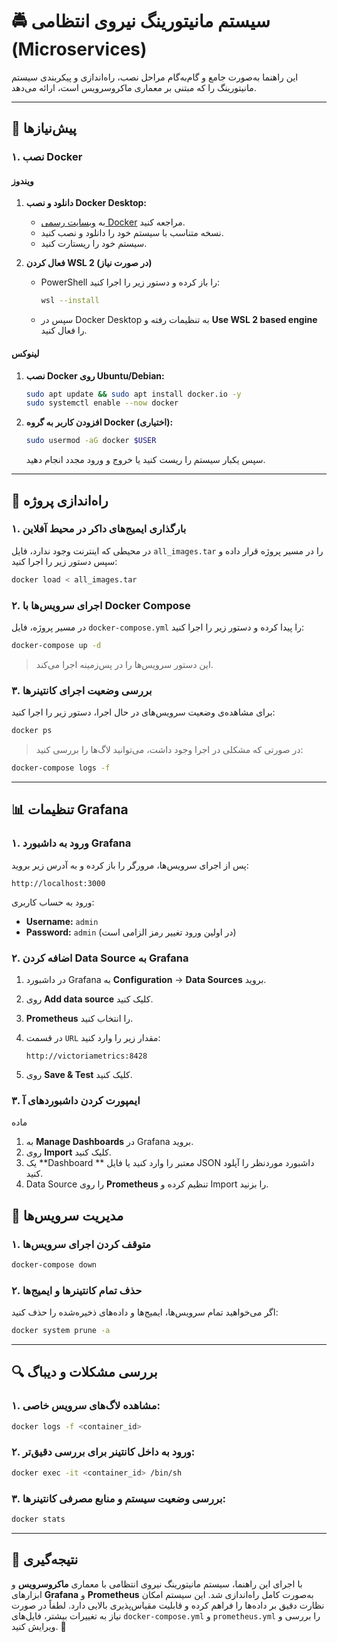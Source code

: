 # 🚔 سیستم مانیتورینگ نیروی انتظامی (Microservices)

این راهنما به‌صورت جامع و گام‌به‌گام مراحل نصب، راه‌اندازی و پیکربندی سیستم مانیتورینگ را که مبتنی بر معماری ماکروسرویس است، ارائه می‌دهد. 

---

## 📌 پیش‌نیازها

### ۱. نصب Docker

#### **ویندوز**
1. **دانلود و نصب Docker Desktop:**
   - به [وبسایت رسمی Docker](https://www.docker.com/products/docker-desktop) مراجعه کنید.
   - نسخه متناسب با سیستم خود را دانلود و نصب کنید.
   - سیستم خود را ریستارت کنید.

2. **فعال کردن WSL 2 (در صورت نیاز)**
   - PowerShell را باز کرده و دستور زیر را اجرا کنید:
     ```sh
     wsl --install
     ```
   - سپس در Docker Desktop به تنظیمات رفته و **Use WSL 2 based engine** را فعال کنید.

#### **لینوکس**
1. **نصب Docker روی Ubuntu/Debian:**
   ```sh
   sudo apt update && sudo apt install docker.io -y
   sudo systemctl enable --now docker
   ```
2. **افزودن کاربر به گروه Docker (اختیاری):**
   ```sh
   sudo usermod -aG docker $USER
   ```
   سپس یکبار سیستم را ریست کنید یا خروج و ورود مجدد انجام دهید.

---

## 🚀 راه‌اندازی پروژه

### ۱. بارگذاری ایمیج‌های داکر در محیط آفلاین

در محیطی که اینترنت وجود ندارد، فایل `all_images.tar` را در مسیر پروژه قرار داده و سپس دستور زیر را اجرا کنید:
```sh
docker load < all_images.tar
```

### ۲. اجرای سرویس‌ها با Docker Compose

در مسیر پروژه، فایل `docker-compose.yml` را پیدا کرده و دستور زیر را اجرا کنید:
```sh
docker-compose up -d
```
> این دستور سرویس‌ها را در پس‌زمینه اجرا می‌کند.

### ۳. بررسی وضعیت اجرای کانتینرها

برای مشاهده‌ی وضعیت سرویس‌های در حال اجرا، دستور زیر را اجرا کنید:
```sh
docker ps
```
> در صورتی که مشکلی در اجرا وجود داشت، می‌توانید لاگ‌ها را بررسی کنید:
```sh
docker-compose logs -f
```

---




## 📊 تنظیمات Grafana

### ۱. ورود به داشبورد Grafana
پس از اجرای سرویس‌ها، مرورگر را باز کرده و به آدرس زیر بروید:
```
http://localhost:3000
```
ورود به حساب کاربری:
- **Username:** `admin`
- **Password:** `admin` (در اولین ورود تغییر رمز الزامی است)

### ۲. اضافه کردن Data Source به Grafana
1. در داشبورد Grafana به **Configuration** → **Data Sources** بروید.
2. روی **Add data source** کلیک کنید.
3. **Prometheus** را انتخاب کنید.
4. در قسمت `URL` مقدار زیر را وارد کنید:
   ```
   http://victoriametrics:8428

   ```

5. روی **Save & Test** کلیک کنید.


### ۳. ایمپورت کردن داشبوردهای آ
ماده
1. به **Manage Dashboards** در Grafana بروید.
2. روی **Import** کلیک کنید.
3. یک **Dashboard ** معتبر را وارد کنید یا فایل JSON داشبورد موردنظر را آپلود کنید.
4. Data Source را روی **Prometheus** تنظیم کرده و Import را بزنید.



## 🔧 مدیریت سرویس‌ها

### ۱. متوقف کردن اجرای سرویس‌ها
```sh
docker-compose down
```

### ۲. حذف تمام کانتینرها و ایمیج‌ها

اگر می‌خواهید تمام سرویس‌ها، ایمیج‌ها و داده‌های ذخیره‌شده را حذف کنید:
```sh
docker system prune -a
```

---

## 🔍 بررسی مشکلات و دیباگ

### ۱. مشاهده لاگ‌های سرویس خاصی:
```sh
docker logs -f <container_id>
```

### ۲. ورود به داخل کانتینر برای بررسی دقیق‌تر:
```sh
docker exec -it <container_id> /bin/sh
```

### ۳. بررسی وضعیت سیستم و منابع مصرفی کانتینرها:
```sh
docker stats
```

---

## 📢 نتیجه‌گیری

با اجرای این راهنما، سیستم مانیتورینگ نیروی انتظامی با معماری **ماکروسرویس** و ابزارهای **Grafana** و **Prometheus** به‌صورت کامل راه‌اندازی شد. این سیستم امکان نظارت دقیق بر داده‌ها را فراهم کرده و قابلیت مقیاس‌پذیری بالایی دارد. لطفاً در صورت نیاز به تغییرات بیشتر، فایل‌های `docker-compose.yml` و `prometheus.yml` را بررسی و ویرایش کنید. 🚀

